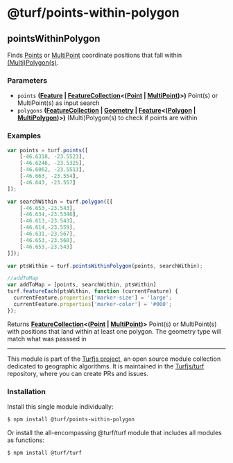 # @turf/points-within-polygon

<!-- Generated by documentation.js. Update this documentation by updating the source code. -->

## pointsWithinPolygon

Finds [Points][1] or [MultiPoint][2] coordinate positions that fall within [(Multi)Polygon(s)][3].

### Parameters

*   `points` **([Feature][4] | [FeatureCollection][5]<([Point][1] | [MultiPoint][2])>)** Point(s) or MultiPoint(s) as input search
*   `polygons` **([FeatureCollection][5] | [Geometry][6] | [Feature][4]<([Polygon][3] | [MultiPolygon][7])>)** (Multi)Polygon(s) to check if points are within

### Examples

```javascript
var points = turf.points([
    [-46.6318, -23.5523],
    [-46.6246, -23.5325],
    [-46.6062, -23.5513],
    [-46.663, -23.554],
    [-46.643, -23.557]
]);

var searchWithin = turf.polygon([[
    [-46.653,-23.543],
    [-46.634,-23.5346],
    [-46.613,-23.543],
    [-46.614,-23.559],
    [-46.631,-23.567],
    [-46.653,-23.560],
    [-46.653,-23.543]
]]);

var ptsWithin = turf.pointsWithinPolygon(points, searchWithin);

//addToMap
var addToMap = [points, searchWithin, ptsWithin]
turf.featureEach(ptsWithin, function (currentFeature) {
  currentFeature.properties['marker-size'] = 'large';
  currentFeature.properties['marker-color'] = '#000';
});
```

Returns **[FeatureCollection][5]<([Point][1] | [MultiPoint][2])>** Point(s) or MultiPoint(s) with positions that land within at least one polygon.  The geometry type will match what was passsed in

[1]: https://tools.ietf.org/html/rfc7946#section-3.1.2

[2]: https://tools.ietf.org/html/rfc7946#section-3.1.3

[3]: https://tools.ietf.org/html/rfc7946#section-3.1.6

[4]: https://tools.ietf.org/html/rfc7946#section-3.2

[5]: https://tools.ietf.org/html/rfc7946#section-3.3

[6]: https://tools.ietf.org/html/rfc7946#section-3.1

[7]: https://tools.ietf.org/html/rfc7946#section-3.1.7

<!-- This file is automatically generated. Please don't edit it directly. If you find an error, edit the source file of the module in question (likely index.js or index.ts), and re-run "yarn docs" from the root of the turf project. -->

---

This module is part of the [Turfjs project](https://turfjs.org/), an open source module collection dedicated to geographic algorithms. It is maintained in the [Turfjs/turf](https://github.com/Turfjs/turf) repository, where you can create PRs and issues.

### Installation

Install this single module individually:

```sh
$ npm install @turf/points-within-polygon
```

Or install the all-encompassing @turf/turf module that includes all modules as functions:

```sh
$ npm install @turf/turf
```
